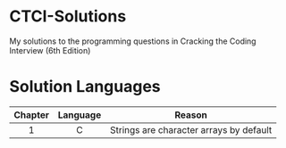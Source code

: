 # CTCI-Solutions
My solutions to the programming questions in Cracking the Coding Interview (6th Edition) 

# Solution Languages
| Chapter | Language |                 Reason                  |
|:-------:|:--------:|:---------------------------------------:|
|    1    |     C    | Strings are character arrays by default |

